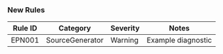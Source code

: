 ### New Rules

Rule ID | Category | Severity | Notes
--------|----------|----------|--------------------
EPN001  | SourceGenerator     | Warning  | Example diagnostic